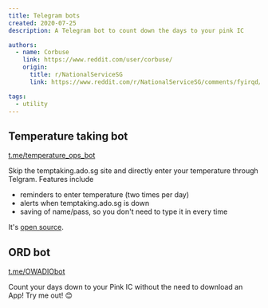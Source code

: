 ```yaml
---
title: Telegram bots
created: 2020-07-25
description: A Telegram bot to count down the days to your pink IC

authors:
  - name: Corbuse
    link: https://www.reddit.com/user/corbuse/
    origin:
      title: r/NationalServiceSG
      link: https://www.reddit.com/r/NationalServiceSG/comments/fyirqd/ord_countdown_telegram_bot/

tags:
  - utility
---
```


## Temperature taking bot
[t.me/temperature_ops_bot](https://t.me/temperature_ops_bot)

Skip the temptaking.ado.sg site and directly enter your temperature through Telgram. Features include
- reminders to enter temperature (two times per day)
- alerts when temptaking.ado.sg is down
- saving of name/pass, so you don't need to type it in every time

It's [open source](https://github.com/markus-lendermann/temperature-ops-bot).

## ORD bot
[t.me/OWADIObot](https://t.me/OWADIObot)

Count your days down to your Pink IC without the need to download an App! Try me out! 😊
